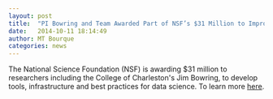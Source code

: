 ```yaml
---
layout: post
title:  "PI Bowring and Team Awarded Part of NSF’s $31 Million to Improve “Big Data”"
date:   2014-10-11 18:14:49
author: MT Bourque
categories: news
---
```


The National Science Foundation (NSF) is awarding $31 million to researchers including the College of Charleston's Jim Bowring, to develop tools, infrastructure and best practices for data science. To learn more [here](http://today.cofc.edu/2014/10/02/college-professor-awarded-part-nsfs-31-million-improve-big-data/). 
